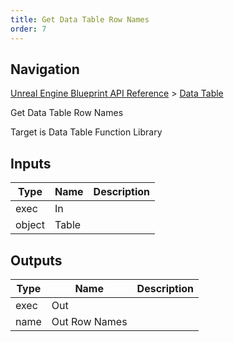 ```yaml
---
title: Get Data Table Row Names
order: 7
---
```

## Navigation

[Unreal Engine Blueprint API Reference](https://dev.epicgames.com/documentation/en-us/unreal-engine/BlueprintAPI) > [Data Table](https://dev.epicgames.com/documentation/en-us/unreal-engine/BlueprintAPI/DataTable)

Get Data Table Row Names

Target is Data Table Function Library

## Inputs

| Type | Name | Description |
| --- | --- | --- |
| exec | In |  |
| object | Table |  |

## Outputs

| Type | Name | Description |
| --- | --- | --- |
| exec | Out |  |
| name | Out Row Names |  |
